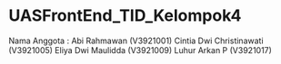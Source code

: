 # UASFrontEnd_TID_Kelompok4
Nama Anggota :
Abi Rahmawan (V3921001)
Cintia Dwi Christinawati (V3921005)
Eliya Dwi Maulidda (V3921009)
Luhur Arkan P (V3921017)
